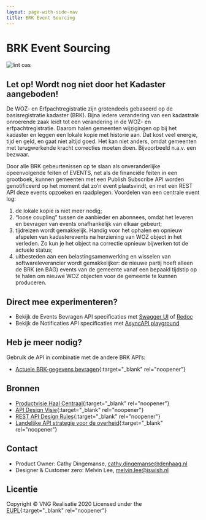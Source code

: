 ```yaml
---
layout: page-with-side-nav
title: BRK Event Sourcing
---
```

# BRK Event Sourcing

![lint oas](https://github.com/VNG-Realisatie/Haal-Centraal-BRK-event-sourcing/workflows/lint-oas/badge.svg)
## Let op! Wordt nog niet door het Kadaster aangeboden!

De WOZ- en Erfpachtregistratie zijn grotendeels gebaseerd op de basisregistratie kadaster (BRK). Bijna iedere verandering van een kadastrale onroerende zaak leidt tot een verandering in de WOZ- en erfpachtregistratie. Daarom halen gemeenten wijzigingen op bij het kadaster en leggen een lokale kopie met historie aan. Dat kost veel energie, tijd en geld, en gaat niet altijd goed. Het kan niet anders, omdat gemeenten met terugwerkende kracht correcties moeten doen. Bijvoorbeeld n.a.v. een bezwaar. 

Door alle BRK gebeurtenissen op te slaan als onveranderlijke opeenvolgende feiten of EVENTS, net als de financiële feiten in een grootboek, kunnen gemeenten met een Publish Subscribe API worden genotificeerd op het moment dat zo’n event plaatsvindt, en met een REST API deze events opzoeken en raadplegen. Voordelen van een centrale event log:
1. de lokale kopie is niet meer nodig;
2. “loose coupling” tussen de aanbieder en abonnees, omdat het leveren en bevragen van events onafhankelijk van elkaar gebeurt;
3. tijdreizen wordt gemakkelijk. Handig voor het ophalen en opnieuw afspelen van kadasterevents na herziening van WOZ object in het verleden. Zo kun je het object na correctie opnieuw bijwerken tot de actuele status;
4. uitbesteden aan een belastingsamenwerking en wisselen van softwareleverancier wordt gemakkelijker: de nieuwe partij hoeft alleen de BRK (en BAG) events van de gemeente vanaf een bepaald tijdstip op te halen om nieuwe WOZ objecten voor de gemeente te kunnen produceren.

## Direct mee experimenteren?
* Bekijk de Events Bevragen API specificaties met [Swagger UI](https://vng-realisatie.github.io/Haal-Centraal-BRK-event-sourcing/swagger-ui) of [Redoc](https://vng-realisatie.github.io/Haal-Centraal-BRK-event-sourcing/redoc)
* Bekijk de Notificaties API specificaties met [AsyncAPI playground](https://playground.asyncapi.io/?load=https://raw.githubusercontent.com/VNG-Realisatie/Haal-Centraal-BRK-event-sourcing/master/specificatie/asyncapi.yaml) 

## Heb je meer nodig? 
Gebruik de API in combinatie met de andere BRK API’s:
* [Actuele BRK-gegevens bevragen](https://vng-realisatie.github.io/Haal-Centraal-BRK-bevragen/){:target="_blank" rel="noopener"}

## Bronnen
* [Productvisie Haal Centraal](https://vng-realisatie.github.io/Haal-Centraal){:target="_blank" rel="noopener"}
* [API Design Visie](https://github.com/Geonovum/KP-APIs/tree/master/Werkgroep%20Design%20Visie){:target="_blank" rel="noopener"}
* [REST API Design Rules](https://docs.geostandaarden.nl/api/API-Designrules/){:target="_blank" rel="noopener"}
* [Landelijke API strategie voor de overheid](https://geonovum.github.io/KP-APIs/){:target="_blank" rel="noopener"}

## Contact
* Product Owner: Cathy Dingemanse, [cathy.dingemanse@denhaag.nl](mailto:cathy.dingemanse@denhaag.nl)
* Designer & Customer zero: Melvin Lee, [melvin.lee@iswish.nl](mailto:melvin.lee@iswish.nl)

## Licentie
Copyright &copy; VNG Realisatie 2020
Licensed under the [EUPL](https://github.com/VNG-Realisatie/Haal-Centraal-BRP-bevragen/blob/master/LICENCE.md){:target="_blank" rel="noopener"}

